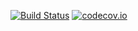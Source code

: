 [![Build Status](https://travis-ci.org/anton46/Movie-App-Playground.svg?branch=master)](https://travis-ci.org/anton46/Movie-App-Playground)
[![codecov.io](https://codecov.io/gh/anton46/movie-app-playground/branch/master/graph/badge.svg)](https://codecov.io/gh/anton46/movie-app-playground)
